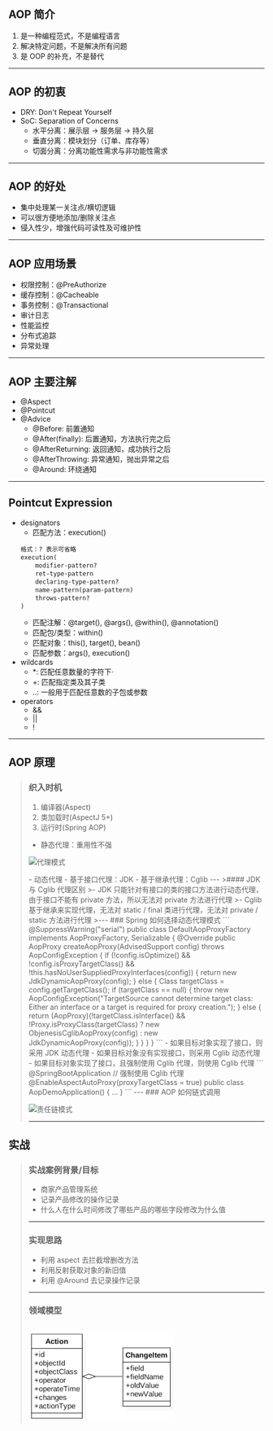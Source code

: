 ## AOP 简介
1. 是一种编程范式，不是编程语言
2. 解决特定问题，不是解决所有问题
3. 是 OOP 的补充，不是替代
---
## AOP 的初衷
- DRY: Don't Repeat Yourself
- SoC: Separation of Concerns
    - 水平分离：展示层 → 服务层 → 持久层
    - 垂直分离：模块划分（订单、库存等）
    - 切面分离：分离功能性需求与非功能性需求
---
## AOP 的好处
- 集中处理某一关注点/横切逻辑
- 可以很方便地添加/删除关注点
- 侵入性少，增强代码可读性及可维护性
---
## AOP 应用场景
- 权限控制：@PreAuthorize
- 缓存控制：@Cacheable
- 事务控制：@Transactional
- 审计日志
- 性能监控
- 分布式追踪
- 异常处理
---
## AOP 主要注解
- @Aspect
- @Pointcut
- @Advice
    - @Before: 前置通知
    - @After(finally): 后置通知，方法执行完之后
    - @AfterReturning: 返回通知，成功执行之后
    - @AfterThrowing: 异常通知，抛出异常之后
    - @Around: 环绕通知
---
## Pointcut Expression
- designators
    - 匹配方法：execution()
    ```
    格式：? 表示可省略
    execution(
        modifier-pattern?
        ret-type-pattern
        declaring-type-pattern?
        name-pattern(param-pattern)
        throws-pattern?
    )
    ```
    - 匹配注解：@target(), @args(), @within(), @annotation()
    - 匹配包/类型：within()
    - 匹配对象：this(), target(), bean()
    - 匹配参数：args(), execution()
- wildcards
    - \*: 匹配任意数量的字符下·
    - \+: 匹配指定类及其子类
    - ..: 一般用于匹配任意数的子包或参数
- operators
    - &&
    - ||
    - !
---
## AOP 原理
>### 织入时机
>1. 编译器(Aspect)
>2. 类加载时(AspectJ 5+)
>3. 运行时(Spring AOP)
>   - 静态代理：重用性不强
>   <p>
>       <img src="https://img3.mukewang.com/5e0db1c60001328619201080.jpg" alt="代理模式" width="400">
>   </p>
>   - 动态代理
>       - 基于接口代理：JDK
>       - 基于继承代理：Cglib
>---
>>#### JDK 与 Cglib 代理区别
>>- JDK 只能针对有接口的类的接口方法进行动态代理，由于接口不能有 private 方法，所以无法对 private 方法进行代理
>>- Cglib 基于继承来实现代理，无法对 static / final 类进行代理，无法对 private / static 方法进行代理
>>---
>### Spring 如何选择动态代理模式
>```
>@SuppressWarning("serial")
>public class DefaultAopProxyFactory implements AopProxyFactory, Serializable {
>   @Override
>   public AopProxy createAopProxy(AdvisedSupport config) throws AopConfigException {
>       if (!config.isOptimize() && !config.isProxyTargetClass() && !this.hasNoUserSuppliedProxyInterfaces(config)) {
>           return new JdkDynamicAopProxy(config);
>       } else {
>           Class<?> targetClass = config.getTargetClass();
>           if (targetClass == null) {
>               throw new AopConfigException("TargetSource cannot determine target class: Either an interface or a target is required for proxy creation.");
>           } else {
>               return (AopProxy)(!targetClass.isInterface() && !Proxy.isProxyClass(targetClass) ? new ObjenesisCglibAopProxy(config) : new JdkDynamicAopProxy(config));
>           }
>       }
>   }
>}
>```
>- 如果目标对象实现了接口，则采用 JDK 动态代理
>- 如果目标对象没有实现接口，则采用 Cglib 动态代理
>- 如果目标对象实现了接口，且强制使用 Cglib 代理，则使用 Cglib 代理
>   ```
>   @SpringBootApplication
>   // 强制使用 Cglib 代理
>   @EnableAspectAutoProxy(proxyTargetClass = true)
>   public class AopDemoApplication() { ... }
>   ```
>---
>### AOP 如何链式调用
><p>
>   <img src="https://img1.mukewang.com/5e0db65a0001456b19201080.jpg" alt="责任链模式" width="450"/>
></p>
>
>---
## 实战
>### 实战案例背景/目标
>- 商家产品管理系统
>- 记录产品修改的操作记录
>- 什么人在什么时间修改了哪些产品的哪些字段修改为什么值
>---
>### 实现思路
>- 利用 aspect 去拦截增删改方法
>- 利用反射获取对象的新旧值
>- 利用 @Around 去记录操作记录
>---
>### 领域模型
>![实战领域模型](./实战领域模型.png)
>---